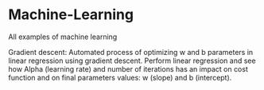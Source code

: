 # Machine-Learning
All examples of machine learning

Gradient descent:
Automated process of optimizing w and b parameters in linear regression using gradient descent.
Perform linear regression and see how Alpha (learning rate) and number of iterations has an impact on cost function and on final parameters values: w (slope) and b (intercept).
